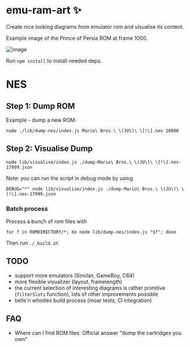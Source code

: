 # emu-ram-art :sparkles:

Create nice looking diagrams from emulator rom and visualise its content.

Example image of the Prince of Persia ROM at frame 1000.

![image](/examples/example.png)


Run `npm install` to install needed deps.

# NES

## Step 1: Dump ROM

Example - dump a new ROM:

```
node ./lib/dump-nes/index.js Mario\ Bros.\ \(JU\)\ \[!\].nes 18000
```

## Step 2: Visualise Dump

```
node lib/visualise/index.js ./dump-Mario\ Bros.\ \(JU\)\ \[!\].nes-17999.json
```

Note: you can run the script in debug mode by using

```
DEBUG="*" node lib/visualise/index.js ./dump-Mario\ Bros.\ \(JU\)\ \[!\].nes-17999.json
```

### Batch process

Process a bunch of rom files with

`for f in ROMDIRECTORY/*; do node lib/dump-nes/index.js "$f"; done`

Then run `./_build.sh`

## TODO

- support more emulators (Sinclair, GameBoy, C64)
- more flexible visualizer (layout, framelength)
- the current selection of interesting diagrams is rather primitive (`filterSlots` function), lots of other improvements possible
- bells'n whistles build process (moar tests, CI integration)

## FAQ

- Where can I find ROM files: Official answer "dump the cartridges you own"
